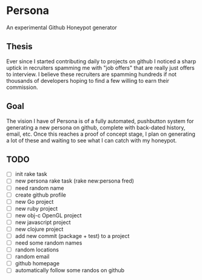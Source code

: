 Persona
=======

An experimental Github Honeypot generator

## Thesis

Ever since I started contributing daily to projects on github I noticed a sharp uptick in recruiters spamming me with "job offers" that are really just offers to interview. I believe these recruiters are spamming hundreds if not thousands of developers hoping to find a few willing to earn their commission.

## Goal
The vision I have of Persona is of a fully automated, pushbutton system for generating a new persona on github, complete with back-dated history, email, etc. Once this reaches a proof of concept stage, I plan on generating a lot of these and waiting to see what I can catch with my honeypot.

## TODO

* [ ] init rake task
* [ ] new persona rake task (rake new:persona fred)
* [ ] need random name
* [ ] create github profile
* [ ] new Go project
* [ ] new ruby project
* [ ] new obj-c OpenGL project
* [ ] new javascript project
* [ ] new clojure project
* [ ] add new commit (package + test) to a project
* [ ] need some random names
* [ ] random locations
* [ ] random email
* [ ] github homepage
* [ ] automatically follow some randos on github
